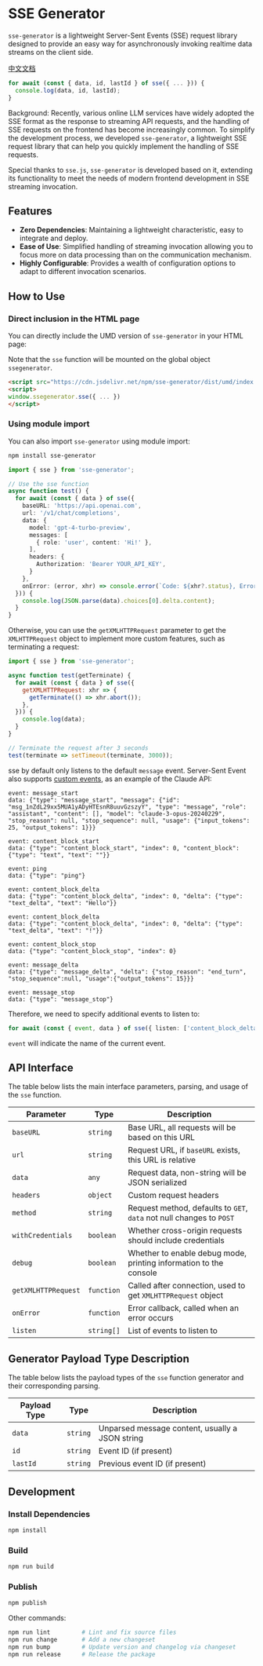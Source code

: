 # SSE Generator

`sse-generator` is a lightweight Server-Sent Events (SSE) request library designed to provide an easy way for asynchronously invoking realtime data streams on the client side.

[中文文档](https://github.com/Gk0Wk/SSEGenerator/blob/main/README_zh.md)

```typescript
for await (const { data, id, lastId } of sse({ ... })) {
  console.log(data, id, lastId);
}
```

Background: Recently, various online LLM services have widely adopted the SSE format as the response to streaming API requests, and the handling of SSE requests on the frontend has become increasingly common. To simplify the development process, we developed `sse-generator`, a lightweight SSE request library that can help you quickly implement the handling of SSE requests.

Special thanks to `sse.js`, `sse-generator` is developed based on it, extending its functionality to meet the needs of modern frontend development in SSE streaming invocation.

## Features

- **Zero Dependencies**: Maintaining a lightweight characteristic, easy to integrate and deploy.
- **Ease of Use**: Simplified handling of streaming invocation allowing you to focus more on data processing than on the communication mechanism.
- **Highly Configurable**: Provides a wealth of configuration options to adapt to different invocation scenarios.

## How to Use

### Direct inclusion in the HTML page

You can directly include the UMD version of `sse-generator` in your HTML page:

Note that the `sse` function will be mounted on the global object `ssegenerator`.

```html
<script src="https://cdn.jsdelivr.net/npm/sse-generator/dist/umd/index.js"></script>
<script>
window.ssegenerator.sse({ ... })
</script>
```

### Using module import

You can also import `sse-generator` using module import:

```bash
npm install sse-generator
```

```typescript
import { sse } from 'sse-generator';

// Use the sse function
async function test() {
  for await (const { data } of sse({
    baseURL: 'https://api.openai.com',
    url: '/v1/chat/completions',
    data: {
      model: 'gpt-4-turbo-preview',
      messages: [
        { role: 'user', content: 'Hi!' },
      ],
      headers: {
        Authorization: 'Bearer YOUR_API_KEY',
      }
    },
    onError: (error, xhr) => console.error(`Code: ${xhr?.status}, Error: ${error}`),
  })) {
    console.log(JSON.parse(data).choices[0].delta.content);
  }
}
```

Otherwise, you can use the `getXMLHTTPRequest` parameter to get the `XMLHTTPRequest` object to implement more custom features, such as terminating a request:

```javascript
import { sse } from 'sse-generator';

async function test(getTerminate) {
  for await (const { data } of sse({
    getXMLHTTPRequest: xhr => {
      getTerminate(() => xhr.abort());
    },
  })) {
    console.log(data);
  }
}

// Terminate the request after 3 seconds
test(terminate => setTimeout(terminate, 3000));
```

sse by default only listens to the default `message` event. Server-Sent Event also supports [custom events](https://html.spec.whatwg.org/multipage/server-sent-events.html#server-sent-events), as an example of the Claude API:

```
event: message_start
data: {"type": "message_start", "message": {"id": "msg_1nZdL29xx5MUA1yADyHTEsnR8uuvGzszyY", "type": "message", "role": "assistant", "content": [], "model": "claude-3-opus-20240229", "stop_reason": null, "stop_sequence": null, "usage": {"input_tokens": 25, "output_tokens": 1}}}

event: content_block_start
data: {"type": "content_block_start", "index": 0, "content_block": {"type": "text", "text": ""}}

event: ping
data: {"type": "ping"}

event: content_block_delta
data: {"type": "content_block_delta", "index": 0, "delta": {"type": "text_delta", "text": "Hello"}}

event: content_block_delta
data: {"type": "content_block_delta", "index": 0, "delta": {"type": "text_delta", "text": "!"}}

event: content_block_stop
data: {"type": "content_block_stop", "index": 0}

event: message_delta
data: {"type": "message_delta", "delta": {"stop_reason": "end_turn", "stop_sequence":null, "usage":{"output_tokens": 15}}}

event: message_stop
data: {"type": "message_stop"}
```

Therefore, we need to specify additional events to listen to:

```typescript
for await (const { event, data } of sse({ listen: ['content_block_delta', ...], ... })) { ... }
```

`event` will indicate the name of the current event.

## API Interface

The table below lists the main interface parameters, parsing, and usage of the `sse` function.

| Parameter           | Type                     | Description                                      |
| ------------------- | ------------------------ | ------------------------------------------------ |
| `baseURL`           | `string`                 | Base URL, all requests will be based on this URL |
| `url`               | `string`                 | Request URL, if `baseURL` exists, this URL is relative |
| `data`              | `any`                    | Request data, non-string will be JSON serialized |
| `headers`           | `object`                 | Custom request headers                           |
| `method`            | `string`                 | Request method, defaults to `GET`, `data` not null changes to `POST` |
| `withCredentials`   | `boolean`                | Whether cross-origin requests should include credentials |
| `debug`             | `boolean`                | Whether to enable debug mode, printing information to the console |
| `getXMLHTTPRequest` | `function`               | Called after connection, used to get `XMLHTTPRequest` object |
| `onError`           | `function`               | Error callback, called when an error occurs       |
| `listen`            | `string[]`               | List of events to listen to                      |

## Generator Payload Type Description

The table below lists the payload types of the `sse` function generator and their corresponding parsing.

| Payload Type    | Type                      | Description                                      |
| --------------- | ------------------------- | ------------------------------------------------ |
| `data`          | `string`                  | Unparsed message content, usually a JSON string  |
| `id`            | `string`                  | Event ID (if present)                            |
| `lastId`        | `string`                  | Previous event ID (if present)                   |

## Development

### Install Dependencies

```bash
npm install
```

### Build

```bash
npm run build
```

### Publish

```bash
npm publish
```

Other commands:

```bash
npm run lint         # Lint and fix source files
npm run change       # Add a new changeset
npm run bump         # Update version and changelog via changeset
npm run release      # Release the package
```
